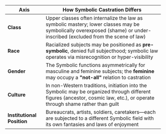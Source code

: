 | Axis                       | How Symbolic Castration Differs                                                                                                                                                      |
| -------------------------- | --------------------------------------------------------------------------------------------------------------------------------------------------------------------------- |
| **Class**                  | Upper classes often internalize the law as symbolic mastery; lower classes may be symbolically overexposed (shame) or under-inscribed (excluded from the scene of law)      |
| **Race**                   | Racialized subjects may be positioned as **pre-symbolic**, denied full subjecthood; symbolic law operates via misrecognition or hyper-visibility                            |
| **Gender**                 | The Symbolic functions asymmetrically for masculine and feminine subjects; the **feminine** may occupy a **"not-all"** relation to castration                               |
| **Culture**                | In non-Western traditions, initiation into the Symbolic may be organized through different figures (ancestor, cosmic law, etc.), or operate through shame rather than guilt |
| **Institutional Position** | Bureaucrats, artists, soldiers, caretakers—each are subjected to a different Symbolic field with its own fantasies and laws of enjoyment                                    |

